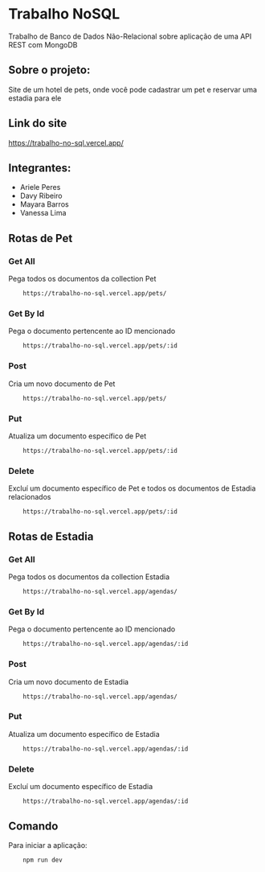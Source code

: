 # Trabalho NoSQL

Trabalho de Banco de Dados Não-Relacional sobre aplicação de uma API REST com MongoDB

## Sobre o projeto:

Site de um hotel de pets, onde você pode cadastrar um pet e reservar uma estadia para ele

## Link do site

https://trabalho-no-sql.vercel.app/

## Integrantes:

- Ariele Peres
- Davy Ribeiro
- Mayara Barros
- Vanessa Lima

## Rotas de Pet

### Get All 

Pega todos os documentos da collection Pet 

``` 
    https://trabalho-no-sql.vercel.app/pets/
```
### Get By Id

Pega o documento pertencente ao ID mencionado 

``` 
    https://trabalho-no-sql.vercel.app/pets/:id
```

### Post

Cria um novo documento de Pet

``` 
    https://trabalho-no-sql.vercel.app/pets/
```

### Put

Atualiza um documento específico de Pet

``` 
    https://trabalho-no-sql.vercel.app/pets/:id
```

### Delete

Excluí um documento específico de Pet e todos os documentos de Estadia relacionados

``` 
    https://trabalho-no-sql.vercel.app/pets/:id
```

## Rotas de Estadia

### Get All 

Pega todos os documentos da collection Estadia 

``` 
    https://trabalho-no-sql.vercel.app/agendas/
```
### Get By Id

Pega o documento pertencente ao ID mencionado 

``` 
    https://trabalho-no-sql.vercel.app/agendas/:id
```

### Post

Cria um novo documento de Estadia

``` 
    https://trabalho-no-sql.vercel.app/agendas/
```

### Put

Atualiza um documento específico de Estadia

``` 
    https://trabalho-no-sql.vercel.app/agendas/:id
```

### Delete

Excluí um documento específico de Estadia

``` 
    https://trabalho-no-sql.vercel.app/agendas/:id
```

## Comando

Para iniciar a aplicação:

``` cmd
    npm run dev
```
